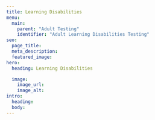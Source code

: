 ```yaml
---
title: Learning Disabilities
menu:
  main:
    parent: "Adult Testing"
    identifier: "Adult Learning Disabilities Testing"
seo:
  page_title:
  meta_description:
  featured_image:
hero:
  heading: Learning Disabilities

  image:
    image_url:
    image_alt:
intro:
  heading:
  body:
---
```

